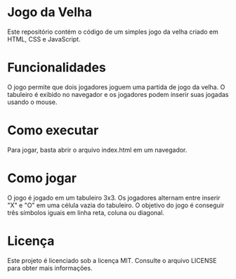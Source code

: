 <h1>Jogo da Velha</h1>

Este repositório contém o código de um simples jogo da velha criado em HTML, CSS e JavaScript.

<h1>Funcionalidades</h1>

O jogo permite que dois jogadores joguem uma partida de jogo da velha. O tabuleiro é exibido no navegador e os jogadores podem inserir suas jogadas usando o mouse.

<h1>Como executar</h1>

Para jogar, basta abrir o arquivo index.html em um navegador.
    
<h1>Como jogar</h1>

O jogo é jogado em um tabuleiro 3x3. Os jogadores alternam entre inserir "X" e "O" em uma célula vazia do tabuleiro. O objetivo do jogo é conseguir três símbolos iguais em linha reta, coluna ou diagonal.

<h1>Licença</h1>

Este projeto é licenciado sob a licença MIT. Consulte o arquivo LICENSE para obter mais informações.
